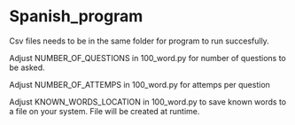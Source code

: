# Spanish_program

Csv files needs to be in the same folder for program to run succesfully.

Adjust NUMBER_OF_QUESTIONS in 100_word.py for number of questions to be asked.

Adjust NUMBER_OF_ATTEMPS in 100_word.py for attemps per question

Adjust KNOWN_WORDS_LOCATION in 100_word.py to save known words to a file on your system. File will be 
created at runtime.
